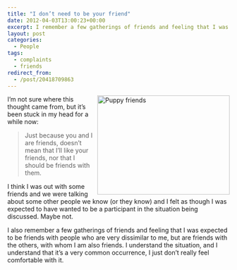 ```yaml
---
title: "I don’t need to be your friend"
date: 2012-04-03T13:00:23+00:00
excerpt: I remember a few gatherings of friends and feeling that I was expected to be friends with people who are very dissimilar to me, but are friends with the others, with whom I am also friends.
layout: post
categories:
  - People
tags:
  - complaints
  - friends
redirect_from:
  - /post/20418709863
---
```

<img src="http://dl.dropbox.com/u/8133385/images/puppy-friends.jpg" alt="Puppy friends" width="300" height="225" align="right" />I’m not sure where this thought came from, but it’s been stuck in my head for a while now:

> Just because you and I are friends, doesn’t mean that I’ll like your friends, nor that I should be friends with them.

I think I was out with some friends and we were talking about some other people we know (or they know) and I felt as though I was expected to have wanted to be a participant in the situation being discussed. Maybe not.

I also remember a few gatherings of friends and feeling that I was expected to be friends with people who are very dissimilar to me, but are friends with the others, with whom I am also friends. I understand the situation, and I understand that it’s a very common occurrence, I just don’t really feel comfortable with it.